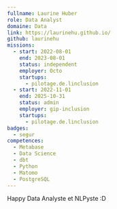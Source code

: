 ```yaml
---
fullname: Laurine Huber
role: Data Analyst
domaine: Data
link: https://laurinehu.github.io/
github: laurinehu
missions:
  - start: 2022-08-01
    end: 2023-08-01
    status: independent
    employer: Octo
    startups:
      - pilotage.de.linclusion
  - start: 2022-11-01
    end: 2025-10-31
    status: admin
    employer: gip-inclusion
    startups:
      - pilotage.de.linclusion
badges:
  - segur
competences:
  - Metabase
  - Data Science
  - dbt
  - Python
  - Matomo
  - PostgreSQL
---
```

Happy Data Analyste et NLPyste :D